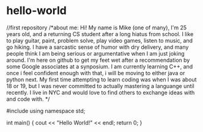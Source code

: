 # hello-world
//first repository
/*about me:
Hi! My name is Mike (one of many), I'm 25 years old, and a returning CS student after a long hiatus from school. I like to play guitar, paint, problem solve, play video games, listen to music, and go hiking.
I have a sarcastic sense of humor with dry delivery, and many people think I am being serious or argumentative when I am just joking around.
I'm here on github to get my feet wet after a recommendation by some Google associates at a synposium.
I am currently learning C++, and once i feel confident enough with that, i will be moving to either java or python next.
My first time attempting to learn coding was when I was about 18 or 19, but I was never committed to actually mastering a languange until recently.
I live in NYC and would love to find others to exchange ideas with and code with. */

#include <iostream>
using namespace std;

int main()
{
    cout << "Hello World!" << endl;
    return 0;
}
